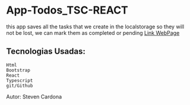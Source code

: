# App-Todos_TSC-REACT

  this app saves all the tasks that we create in the localstorage so they will not be lost, we can mark them as completed or pending
  [Link WebPage](https://stevencar2004.github.io/App-Todos_TSC-REACT/)
  
  ## Tecnologias Usadas:
    Html
    Bootstrap
    React
    Typescript
    git/Github

Autor: Steven Cardona
